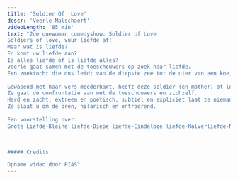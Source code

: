 ```yaml
---
title: 'Soldier Of  Love'
descr: 'Veerle Malschaert'
videoLength: '85 min'
text: "2de onewoman comedyshow: Soldier of Love  
Soldiers of love, vuur liefde af!  
Maar wat is liefde?  
En komt uw liefde aan?  
Is alles liefde of is liefde alles?  
Veerle gaat samen met de toeschouwers op zoek naar liefde.  
Een zoektocht die ons leidt van de diepste zee tot de uier van een koe, van de kraamafdeling tot het bejaardenhuis.  
  
Gewapend met haar vers moederhart, heeft deze soldier (èn mother) of love, misschien wel de oplossing voor ùw wereldvrede.  
Ze gaat de confrontatie aan met de toeschouwers en zichzelf.  
Hard en zacht, extreem en poëtisch, subtiel en expliciet laat ze niemand onberoerd.  
Ze slaat u om de oren, hilarisch en ontroerend.  
  
Een voorstelling over:  
Grote Liefde-Kleine liefde-Diepe liefde-Eindeloze liefde-Kalverliefde-Nieuwe liefde-Oude liefde-Bejaarde liefde-Naastenliefde-Eigenliefde-ware liefde en Moederliefde

‍

##### Credits

Opname video door PIAS"
---
```

